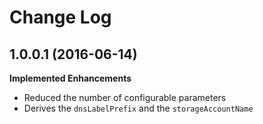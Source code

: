 # Change Log

## 1.0.0.1 (2016-06-14)

**Implemented Enhancements**

- Reduced the number of configurable parameters
- Derives the `dnsLabelPrefix` and the `storageAccountName`
